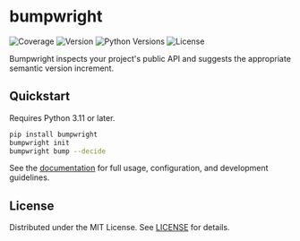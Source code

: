 # bumpwright

![Coverage](https://lewis-morris.github.io/bumpwright/_static/badges/coverage.svg)
![Version](https://lewis-morris.github.io/bumpwright/_static/badges/version.svg)
![Python Versions](https://lewis-morris.github.io/bumpwright/_static/badges/python.svg)
![License](https://lewis-morris.github.io/bumpwright/_static/badges/license.svg)


Bumpwright inspects your project's public API and suggests the appropriate semantic version increment.

## Quickstart

Requires Python 3.11 or later.

```bash
pip install bumpwright
bumpwright init
bumpwright bump --decide
```

See the [documentation](docs/index.rst) for full usage, configuration, and development guidelines.

## License

Distributed under the MIT License. See [LICENSE](LICENSE) for details.

